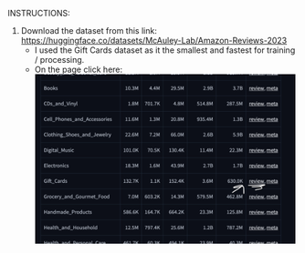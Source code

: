 INSTRUCTIONS:

1. Download the dataset from this link: https://huggingface.co/datasets/McAuley-Lab/Amazon-Reviews-2023
    - I used the Gift Cards dataset as it the smallest and fastest for training / processing.
    - On the page click here:
        ![Picture of Dataset Website](img/dataset.png)